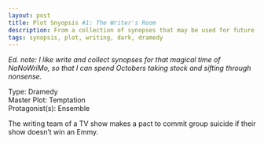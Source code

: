 ```yaml
---
layout: post
title: Plot Snyopsis #1: The Writer's Room
description: From a collection of synopses that may be used for future writing endeavors.
tags: synopsis, plot, writing, dark, dramedy
---
```


<em>Ed. note: I like write and collect synopses for that magical time of NaNoWriMo, so that I can spend Octobers taking stock and sifting through nonsense.</em>

Type: Dramedy<br/>
Master Plot: Temptation<br/>
Protagonist(s): Ensemble

The writing team of a TV show makes a pact to commit group suicide if their show doesn’t win an Emmy.
